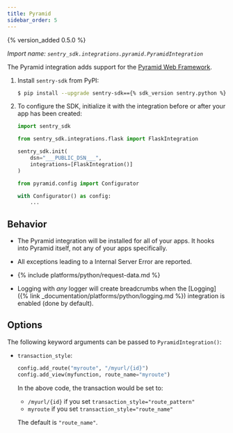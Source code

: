 ```yaml
---
title: Pyramid
sidebar_order: 5
---
```


{% version_added 0.5.0 %}

<!-- WIZARD -->
*Import name: `sentry_sdk.integrations.pyramid.PyramidIntegration`*

The Pyramid integration adds support for the [Pyramid Web
Framework](https://trypyramid.com/).

1. Install `sentry-sdk` from PyPI:

    ```bash
    $ pip install --upgrade sentry-sdk=={% sdk_version sentry.python %}
    ```

2. To configure the SDK, initialize it with the integration before or after your app has been created:

    ```python
    import sentry_sdk

    from sentry_sdk.integrations.flask import FlaskIntegration

    sentry_sdk.init(
        dsn="___PUBLIC_DSN___",
        integrations=[FlaskIntegration()]
    )

    from pyramid.config import Configurator

    with Configurator() as config:
        ...
    ```

<!-- ENDWIZARD -->

## Behavior

* The Pyramid integration will be installed for all of your apps. It hooks into Pyramid itself, not any of your apps specifically.

* All exceptions leading to a Internal Server Error are reported.

* {% include platforms/python/request-data.md %}

* Logging with *any* logger will create breadcrumbs when
  the [Logging]({% link _documentation/platforms/python/logging.md %})
  integration is enabled (done by default).

## Options

The following keyword arguments can be passed to `PyramidIntegration()`:

* `transaction_style`:

  ```python
  config.add_route("myroute", "/myurl/{id}")
  config.add_view(myfunction, route_name="myroute")
  ```

  In the above code, the transaction would be set to:

  * `/myurl/{id}` if you set `transaction_style="route_pattern"`
  * `myroute` if you set `transaction_style="route_name"`

  The default is `"route_name"`.
